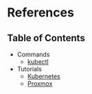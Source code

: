 # References

## Table of Contents
- Commands
    - [kubectl](commands/kubectl.md)
- Tutorials
    - [Kubernetes](tutorials/kubernetes.md)
    - [Proxmox](tutorials/proxmox.md)